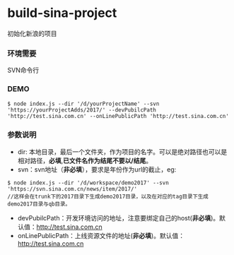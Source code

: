 # build-sina-project
初始化新浪的项目

### 环境需要 ###
SVN命令行

### DEMO ###
 ```
 $ node index.js --dir '/d/yourProjectName' --svn 'https://yourProjectAdds/2017/' --devPubilcPath 'http://test.sina.com.cn' --onLinePublicPath 'http://test.sina.com.cn'
 ```
### 参数说明 ###
* dir: 本地目录，最后一个文件夹，作为项目的名字。可以是绝对路径也可以是相对路径，**必填**,**已文件名作为结尾不要以/结尾**。
* svn：svn地址（**非必填**），要求是年份作为url的截止，eg:

```
$ node index.js --dir '/d/workspace/demo2017' --svn 'https://svn.sina.com.cn/news/item/2017/'
//这样会在trunk下的2017目录下生成demo2017目录，以及在对应的tag目录下生成demo2017目录与qb目录。
```

* devPubilcPath：开发环境访问的地址，注意要绑定自己的host(**非必填**)。默认值：http://test.sina.com.cn
* onLinePublicPath：上线资源文件的地址(**非必填**)。默认值：http://test.sina.com.cn

